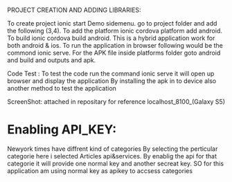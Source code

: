 PROJECT CREATION AND ADDING LIBRARIES: 

To create project ionic start Demo sidemenu. 
go to project folder and add the following (3,4).
To add the platform ionic cordova platform add android.
To build ionic cordova build android.
This is a hybrid application work for both android & ios.
To run the application in browser following would be the commond ionic serve. 
For the APK file inside platforms folder goto android and build and outputs and apk. 

Code Test :
To test the code run the command ionic serve  it will open up browser and display the application
By installing the apk in to device also another method to test the application


ScreenShot:
attached in repositary for reference localhost_8100_(Galaxy S5)


<h1>Enabling API_KEY:</h1>
Newyork times have diffrent kind of categories
By selecting the perticular categorie here i selected Articles api&services.
By enablig the api for that categorie it will provide one normal key and another secreat key.
SO for this application am using normal key as apikey to accsess categories 
